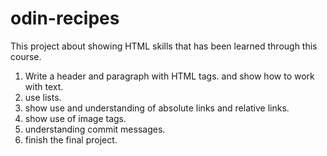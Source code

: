 # odin-recipes
This project about showing HTML skills that has been learned through this course.

1. Write a header and paragraph with HTML tags. and show how to work with text.
2. use lists.
3. show use and understanding of absolute links and relative links.
4. show use of image tags.
5. understanding commit messages.
6. finish the final project.